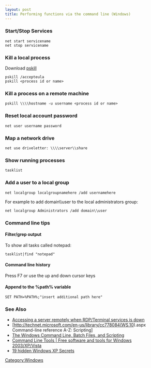 ```yaml
---
layout: post 
title: Performing functions via the command line (Windows)
---
```


### Start/Stop Services

    net start servicename
    net stop servicename

### Kill a local process

Download
[pskill](http://technet.microsoft.com/en-us/sysinternals/bb896683.aspx)

    pskill /accepteula
    pskill <process id or name>

### Kill a process on a remote machine

    pskill \\\\hostname -u username <process id or name>

### Reset local account password

    net user username password

### Map a network drive

    net use driveletter: \\\\server\\share

### Show running processes

    tasklist

### Add a user to a local group

    net localgroup localgroupnamehere /add usernamehere

For example to add domain\\\\user to the local administrators group:

    net localgroup Administrators /add domain\\user

### Command line tips

#### Filter/grep output

To show all tasks called notepad:

    tasklist|find "notepad"

#### Command line history

Press F7 or use the up and down cursor keys

#### Append to the %path% variable

    SET PATH=%PATH%;"insert additional path here"

### See Also

-   [Accessing a server remotely when RDP/Terminal services is
    down](Accessing_a_server_remotely_when_RDP/Terminal_services_is_down "wikilink")
-   \[<http://technet.microsoft.com/en-us/library/cc778084(WS.10>).aspx
    Command-line reference A-Z: Scripting\]
-   [The Windows Command Line, Batch Files, and
    Scripting](http://commandwindows.com/)
-   [Command Line Tools \| Free software and tools for Windows
    2003/XP/Vista](http://www.tools4ever.com/products/free/command/)
-   [19 hidden Windows XP
    Secrets](http://300allpctips.blogspot.com/2008/12/19-hidden-windows-xp-secrets.html)

[Category:Windows](Category:Windows "wikilink")
